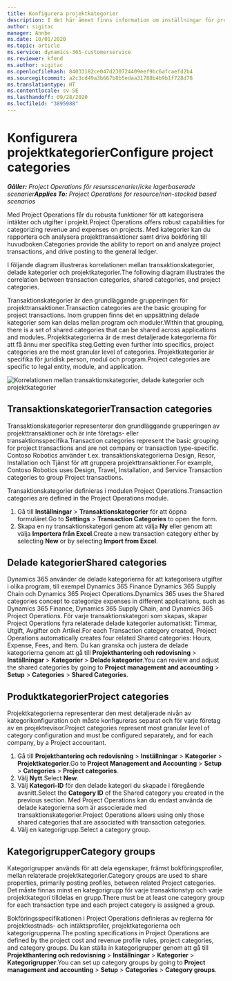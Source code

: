 ```yaml
---
title: Konfigurera projektkategorier
description: I det här ämnet finns information om inställningar för projektkategorier.
author: sigitac
manager: Annbe
ms.date: 10/01/2020
ms.topic: article
ms.service: dynamics-365-customerservice
ms.reviewer: kfend
ms.author: sigitac
ms.openlocfilehash: 84033182ce047d230724409eef9bc6afcaefd2b4
ms.sourcegitcommit: a2c3cd49a3b667b8b5edaa31788b4b9b1f728d78
ms.translationtype: HT
ms.contentlocale: sv-SE
ms.lasthandoff: 09/28/2020
ms.locfileid: "3895988"
---
```

# <a name="configure-project-categories"></a><span data-ttu-id="41d5e-103">Konfigurera projektkategorier</span><span class="sxs-lookup"><span data-stu-id="41d5e-103">Configure project categories</span></span>

<span data-ttu-id="41d5e-104">_**Gäller:** Project Operations för resursscenarier/icke lagerbaserade scenarier_</span><span class="sxs-lookup"><span data-stu-id="41d5e-104">_**Applies To:** Project Operations for resource/non-stocked based scenarios_</span></span>

<span data-ttu-id="41d5e-105">Med Project Operations får du robusta funktioner för att kategorisera intäkter och utgifter i projekt.</span><span class="sxs-lookup"><span data-stu-id="41d5e-105">Project Operations offers robust capabilities for categorizing revenue and expenses on projects.</span></span> <span data-ttu-id="41d5e-106">Med kategorier kan du rapportera och analysera projekttransaktioner samt driva bokföring till huvudboken.</span><span class="sxs-lookup"><span data-stu-id="41d5e-106">Categories provide the ability to report on and analyze project transactions, and drive posting to the general ledger.</span></span>

<span data-ttu-id="41d5e-107">I följande diagram illustreras korrelationen mellan transaktionskategorier, delade kategorier och projektkategorier.</span><span class="sxs-lookup"><span data-stu-id="41d5e-107">The following diagram illustrates the correlation between transaction categories, shared categories, and project categories.</span></span> 

<span data-ttu-id="41d5e-108">Transaktionskategorier är den grundläggande grupperingen för projekttransaktioner.</span><span class="sxs-lookup"><span data-stu-id="41d5e-108">Transaction categories are the basic grouping for project transactions.</span></span> <span data-ttu-id="41d5e-109">Inom gruppen finns det en uppsättning delade kategorier som kan delas mellan program och moduler.</span><span class="sxs-lookup"><span data-stu-id="41d5e-109">Within that grouping, there is a set of shared categories that can be shared across applications and modules.</span></span> <span data-ttu-id="41d5e-110">Projektkategorierna är de mest detaljerade kategorierna för att få ännu mer specifika steg.</span><span class="sxs-lookup"><span data-stu-id="41d5e-110">Getting even further into specifics, project categories are the most granular level of categories.</span></span> <span data-ttu-id="41d5e-111">Projektkategorier är specifika för juridisk person, modul och program.</span><span class="sxs-lookup"><span data-stu-id="41d5e-111">Project categories are specific to legal entity, module, and application.</span></span>

![Korrelationen mellan transaktionskategorier, delade kategorier och projektkategorier](media/project-categories.png)

## <a name="transaction-categories"></a><span data-ttu-id="41d5e-113">Transaktionskategorier</span><span class="sxs-lookup"><span data-stu-id="41d5e-113">Transaction categories</span></span>

<span data-ttu-id="41d5e-114">Transaktionskategorier representerar den grundläggande grupperingen av projekttransaktioner och är inte företags- eller transaktionsspecifika.</span><span class="sxs-lookup"><span data-stu-id="41d5e-114">Transaction categories represent the basic grouping for project transactions and are not company or transaction type-specific.</span></span> <span data-ttu-id="41d5e-115">Contoso Robotics använder t.ex. transaktionskategorierna Design, Resor, Installation och Tjänst för att gruppera projekttransaktioner.</span><span class="sxs-lookup"><span data-stu-id="41d5e-115">For example, Contoso Robotics uses Design, Travel, Installation, and Service Transaction categories to group Project transactions.</span></span>

<span data-ttu-id="41d5e-116">Transaktionskategorier definieras i modulen Project Operations.</span><span class="sxs-lookup"><span data-stu-id="41d5e-116">Transaction categories are defined in the Project Operations module.</span></span> 
1. <span data-ttu-id="41d5e-117">Gå till **Inställningar** \> **Transaktionskategorier** för att öppna formuläret.</span><span class="sxs-lookup"><span data-stu-id="41d5e-117">Go to **Settings** \> **Transaction Categories** to open the form.</span></span> 
2. <span data-ttu-id="41d5e-118">Skapa en ny transaktionskategori genom att välja **Ny** eller genom att välja **Importera från Excel**.</span><span class="sxs-lookup"><span data-stu-id="41d5e-118">Create a new transaction category either by selecting **New** or by selecting **Import from Excel**.</span></span>

## <a name="shared-categories"></a><span data-ttu-id="41d5e-119">Delade kategorier</span><span class="sxs-lookup"><span data-stu-id="41d5e-119">Shared categories</span></span>

<span data-ttu-id="41d5e-120">Dynamics 365 använder de delade kategorierna för att kategorisera utgifter i olika program, till exempel Dynamics 365 Finance Dynamics 365 Supply Chain och Dynamics 365 Project Operations.</span><span class="sxs-lookup"><span data-stu-id="41d5e-120">Dynamics 365 uses the Shared categories concept to categorize expenses in different applications, such as Dynamics 365 Finance, Dynamics 365 Supply Chain, and Dynamics 365 Project Operations.</span></span> <span data-ttu-id="41d5e-121">För varje transaktionskategori som skapas, skapar Project Operations fyra relaterade delade kategorier automatiskt: Timmar, Utgift, Avgifter och Artikel.</span><span class="sxs-lookup"><span data-stu-id="41d5e-121">For each Transaction category created, Project Operations automatically creates four related Shared categories: Hours, Expense, Fees, and Item.</span></span> <span data-ttu-id="41d5e-122">Du kan granska och justera de delade kategorierna genom att gå till **Projekthantering och redovisning** \> **Inställningar** \> **Kategorier** \> **Delade kategorier**.</span><span class="sxs-lookup"><span data-stu-id="41d5e-122">You can review and adjust the shared categories by going to **Project management and accounting** \> **Setup** \> **Categories** \> **Shared Categories**.</span></span>

## <a name="project-categories"></a><span data-ttu-id="41d5e-123">Produktkategorier</span><span class="sxs-lookup"><span data-stu-id="41d5e-123">Project categories</span></span>

<span data-ttu-id="41d5e-124">Projektkategorierna representerar den mest detaljerade nivån av kategorikonfiguration och måste konfigureras separat och för varje företag av en projektrevisor.</span><span class="sxs-lookup"><span data-stu-id="41d5e-124">Project categories represent most granular level of category configuration and must be configured separately, and for each company, by a Project accountant.</span></span>

1. <span data-ttu-id="41d5e-125">Gå till **Projekthantering och redovisning** \> **Inställningar** \> **Kategorier** \> **Projektkategorier**.</span><span class="sxs-lookup"><span data-stu-id="41d5e-125">Go to **Project Management and Accounting** \> **Setup** \> **Categories** \> **Project categories**.</span></span>
2. <span data-ttu-id="41d5e-126">Välj **Nytt**.</span><span class="sxs-lookup"><span data-stu-id="41d5e-126">Select **New**.</span></span>
3. <span data-ttu-id="41d5e-127">Välj **Kategori-ID** för den delade kategori du skapade i föregående avsnitt.</span><span class="sxs-lookup"><span data-stu-id="41d5e-127">Select the **Category ID** of the Shared category you created in the previous section.</span></span> <span data-ttu-id="41d5e-128">Med Project Operations kan du endast använda de delade kategorierna som är associerade med transaktionskategorier.</span><span class="sxs-lookup"><span data-stu-id="41d5e-128">Project Operations allows using only those shared categories that are associated with transaction categories.</span></span>
4. <span data-ttu-id="41d5e-129">Välj en kategorigrupp.</span><span class="sxs-lookup"><span data-stu-id="41d5e-129">Select a category group.</span></span>

## <a name="category-groups"></a><span data-ttu-id="41d5e-130">Kategorigrupper</span><span class="sxs-lookup"><span data-stu-id="41d5e-130">Category groups</span></span>

<span data-ttu-id="41d5e-131">Kategorigrupper används för att dela egenskaper, främst bokföringsprofiler, mellan relaterade projektkategorier.</span><span class="sxs-lookup"><span data-stu-id="41d5e-131">Category groups are used to share properties, primarily posting profiles, between related Project categories.</span></span> <span data-ttu-id="41d5e-132">Det måste finnas minst en kategorigrupp för varje transaktionstyp och varje projektkategori tilldelas en grupp.</span><span class="sxs-lookup"><span data-stu-id="41d5e-132">There must be at least one category group for each transaction type and each project category is assigned a group.</span></span>

<span data-ttu-id="41d5e-133">Bokföringsspecifikationen i Project Operations definieras av reglerna för projektkostnads- och intäktsprofiler, projektkategorierna och kategorigrupperna.</span><span class="sxs-lookup"><span data-stu-id="41d5e-133">The posting specifications in Project Operations are defined by the project cost and revenue profile rules, project categories, and category groups.</span></span> <span data-ttu-id="41d5e-134">Du kan ställa in kategorigrupper genom att gå till **Projekthantering och redovisning** \> **Inställningar** \> **Kategorier** \> **Kategorigrupper**.</span><span class="sxs-lookup"><span data-stu-id="41d5e-134">You can set up category groups by going to **Project management and accounting** \> **Setup** \> **Categories** \> **Category groups**.</span></span>
